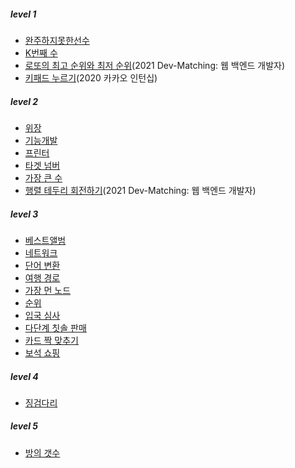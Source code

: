 ##### level 1
- [완주하지못한선수](./Programmers/완주하지못한선수.md)
- [K번째 수](./Programmers/K번째수.md)
- [로또의 최고 순위와 최저 순위](./Programmers/로또.md)(2021 Dev-Matching: 웹 백엔드 개발자)
- [키패드 누르기](./Programmers/키패드누르기.md)(2020 카카오 인턴십)
##### level 2
- [위장](./Programmers/위장.md)
- [기능개발](./Programmers/기능개발.md)
- [프린터](./Programmers/프린터.md)
- [타겟 넘버](./Programmers/타겟넘버.md)
- [가장 큰 수](./Programmers/가장큰수.md)
- [행렬 테두리 회전하기](./Programmers/행렬테두리회전하기.md)(2021 Dev-Matching: 웹 백엔드 개발자)
##### level 3
- [베스트앨범](./Programmers/베스트앨범.md)
- [네트워크](./Programmers/네트워크.md)
- [단어 변환](./Programmers/단어변환.md)
- [여행 경로](./Programmers/여행경로.md)
- [가장 먼 노드](./Programmers/가장먼노드.md)
- [순위](./Programmers/순위.md)
- [입국 심사](./Programmers/입국심사.md)
- [다단계 칫솔 판매](./Programmers/다단계칫솔판매.md)
- [카드 짝 맞추기](./Programmers/카드짝맞추기.md)
- [보석 쇼핑](./Programmers/보석쇼핑.md)
##### level 4
- [징검다리](./Programmers/징검다리.md)
##### level 5
- [방의 갯수](./Programmers/방의갯수.md)